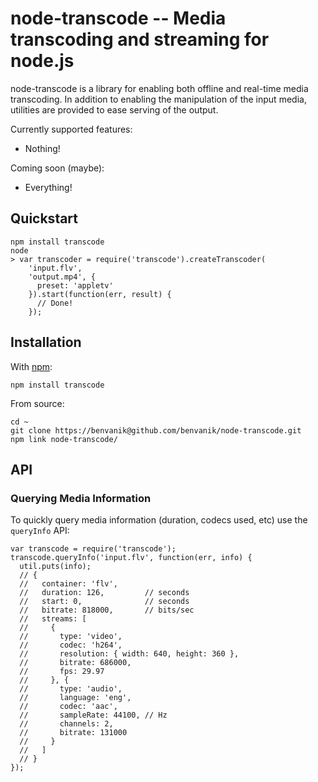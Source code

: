 node-transcode -- Media transcoding and streaming for node.js
====================================

node-transcode is a library for enabling both offline and real-time media
transcoding. In addition to enabling the manipulation of the input media,
utilities are provided to ease serving of the output.

Currently supported features:

* Nothing!

Coming soon (maybe):

* Everything!

## Quickstart

    npm install transcode
    node
    > var transcoder = require('transcode').createTranscoder(
        'input.flv',
        'output.mp4', {
          preset: 'appletv'
        }).start(function(err, result) {
          // Done!
        });

## Installation

With [npm](http://npmjs.org):

    npm install transcode

From source:

    cd ~
    git clone https://benvanik@github.com/benvanik/node-transcode.git
    npm link node-transcode/

## API

### Querying Media Information

To quickly query media information (duration, codecs used, etc) use the
`queryInfo` API:

    var transcode = require('transcode');
    transcode.queryInfo('input.flv', function(err, info) {
      util.puts(info);
      // {
      //   container: 'flv',
      //   duration: 126,         // seconds
      //   start: 0,              // seconds
      //   bitrate: 818000,       // bits/sec
      //   streams: [
      //     {
      //       type: 'video',
      //       codec: 'h264',
      //       resolution: { width: 640, height: 360 },
      //       bitrate: 686000,
      //       fps: 29.97
      //     }, {
      //       type: 'audio',
      //       language: 'eng',
      //       codec: 'aac',
      //       sampleRate: 44100, // Hz
      //       channels: 2,
      //       bitrate: 131000
      //     }
      //   ]
      // }
    });


